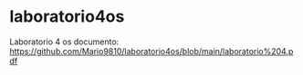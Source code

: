 # laboratorio4os
Laboratorio 4 os
documento: https://github.com/Mario9810/laboratorio4os/blob/main/laboratorio%204.pdf
